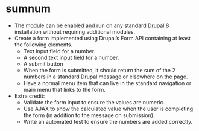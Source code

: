 # sumnum

* The module can be enabled and run on any standard Drupal 8 installation without requiring additional modules.
* Create a form implemented using Drupal’s Form API containing at least the following elements.
  * Text input field for a number.
  * A second text input field for a number.
  * A submit button
  * When the form is submitted, it should return the sum of the 2 numbers in a standard Drupal message or elsewhere on the page.
  * Have a normal menu item that can live in the standard navigation or main menu that links to the form.
* Extra credit:
  * Validate the form input to ensure the values are numeric.
  * Use AJAX to show the calculated value when the user is completing the form (in addition to the message on submission).
  * Write an automated test to ensure the numbers are added correctly.
